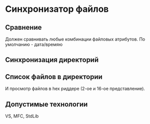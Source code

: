 # Синхронизатор файлов

## Сравнение 
Должен сравнивать любые комбинации файловых атрибутов. 
По умолчанию - дата/времяю

## Синхронизация директорий 

## Список файлов в директории
И просмотр файлов в hex риддере (2-ое и 16-ое представление).

## Допустимые технологии
VS, MFC, StdLib

